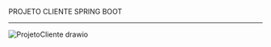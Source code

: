 PROJETO CLIENTE SPRING BOOT
<hr>

![ProjetoCliente drawio](https://github.com/user-attachments/assets/7128094e-1d80-4366-9ac7-2fae8c9b087b)
